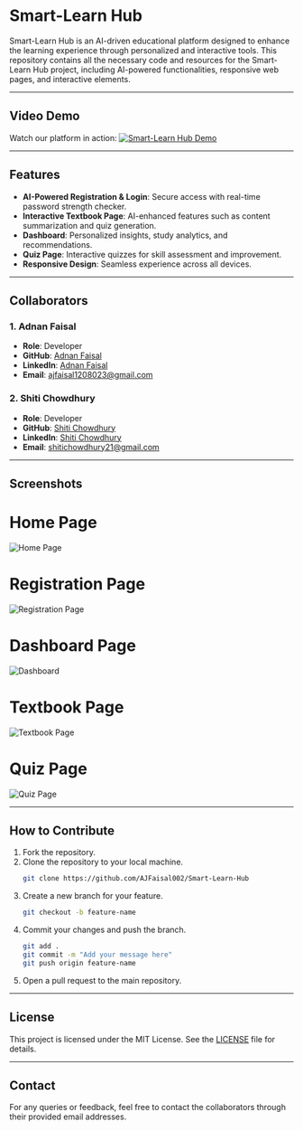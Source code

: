 # Smart-Learn Hub

Smart-Learn Hub is an AI-driven educational platform designed to enhance the learning experience through personalized and interactive tools. This repository contains all the necessary code and resources for the Smart-Learn Hub project, including AI-powered functionalities, responsive web pages, and interactive elements.

---
## Video Demo
Watch our platform in action:
[![Smart-Learn Hub Demo](screenshots/youtube.png)]([https://youtu.be/IfdyzXNiEEU](https://youtu.be/dgEm9F5rejA))

---

## Features
- **AI-Powered Registration & Login**: Secure access with real-time password strength checker.
- **Interactive Textbook Page**: AI-enhanced features such as content summarization and quiz generation.
- **Dashboard**: Personalized insights, study analytics, and recommendations.
- **Quiz Page**: Interactive quizzes for skill assessment and improvement.
- **Responsive Design**: Seamless experience across all devices.

---

## Collaborators

### 1. **Adnan Faisal**
- **Role**: Developer
- **GitHub**: [Adnan Faisal](https://github.com/AJFaisal002)
- **LinkedIn**: [Adnan Faisal](https://www.linkedin.com/in/ajfaisal002/)
- **Email**: [ajfaisal1208023@gmail.com](ajfaisal1208023@gmail.com)

### 2. **Shiti Chowdhury**
- **Role**: Developer
- **GitHub**: [Shiti Chowdhury](https://github.com/SHITICHY21)
- **LinkedIn**: [Shiti Chowdhury](https://www.linkedin.com/in/shiti-chowdhury/)
- **Email**: [shitichowdhury21@gmail.com](shitichowdhury21@gmail.com)

---

## Screenshots

# **Home Page**
![Home Page](screenshots/home_page.png)

# **Registration Page**
![Registration Page](screenshots/registration_page.png)

# **Dashboard Page**
![Dashboard](screenshots/dashboard_page.png)

# **Textbook Page**
![Textbook Page](screenshots/textbook_page.png)

# **Quiz Page**
![Quiz Page](screenshots/quiz_page.png)

---

## How to Contribute
1. Fork the repository.
2. Clone the repository to your local machine.
   ```bash
   git clone https://github.com/AJFaisal002/Smart-Learn-Hub
   ```
3. Create a new branch for your feature.
   ```bash
   git checkout -b feature-name
   ```
4. Commit your changes and push the branch.
   ```bash
   git add .
   git commit -m "Add your message here"
   git push origin feature-name
   ```
5. Open a pull request to the main repository.

---

## License
This project is licensed under the MIT License. See the [LICENSE](LICENSE) file for details.

---

## Contact
For any queries or feedback, feel free to contact the collaborators through their provided email addresses.
